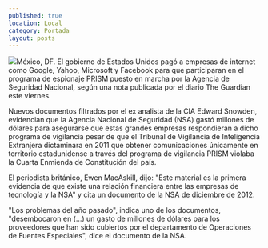 ```yaml
---
published: true
location: Local
category: Portada
layout: posts
---
```


![](http://i.imgur.com/okubDI2m.jpg)México, DF. El gobierno de Estados Unidos pagó a empresas de internet como Google, Yahoo, Microsoft y Facebook para que participaran en el programa de espionaje PRISM puesto en marcha por la Agencia de Seguridad Nacional, según una nota publicada por el diario The Guardian este viernes.

Nuevos documentos filtrados por el ex analista de la CIA Edward Snowden, evidencian que la Agencia Nacional de Seguridad (NSA) gastó millones de dólares para asegurarse que estas grandes empresas respondieran a dicho programa de vigilancia pesar de que el Tribunal de Vigilancia de Inteligencia Extranjera dictaminara en 2011 que obtener comunicaciones únicamente en territorio estadunidense a través del programa de vigilancia PRISM violaba la Cuarta Enmienda de Constitución del país.

El periodista británico, Ewen MacAskill, dijo: "Este material es la primera evidencia de que existe una relación financiera entre las empresas de tecnología y la NSA" y cita un documento de la NSA de diciembre de 2012.

"Los problemas del año pasado", indica uno de los documentos, "desembocaron en (...) un gasto de millones de dólares para los proveedores que han sido cubiertos por el departamento de Operaciones de Fuentes Especiales", dice el documento de la NSA.
